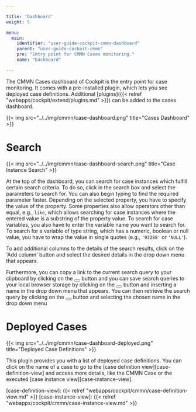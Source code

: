 ```yaml
---

title: 'Dashboard'
weight: 5

menu:
  main:
    identifier: "user-guide-cockpit-cmmn-dashboard"
    parent: "user-guide-cockpit-cmmn"
    pre: "Entry point for CMMN Cases monitoring."
    name: "Dashboard"

---
```


The CMMN Cases dashboard of Cockpit is the entry point for case monitoring. It comes with a pre-installed plugin, which lets you see deployed case definitions. Additional [plugins]({{< relref "webapps/cockpit/extend/plugins.md" >}}) can be added to the cases dashboard.

{{< img src="../../img/cmmn/case-dashboard.png" title="Cases Dashboard" >}}

# Search

{{< img src="../../img/cmmn/case-dashboard-search.png" title="Case Instance Search" >}}

At the top of the dashboard, you can search for case instances which fulfill certain search criteria. To do so, click in the search box and select the parameters to search for. You can also begin typing to find the required parameter faster. Depending on the selected property, you have to specify the value of the property. Some properties also allow operators other than equal, e.g., `like`, which allows searching for case instances where the entered value is a substring of the property value. To search for case variables, you also have to enter the variable name you want to search for. 
To search for a variable of type string, which has a numeric, boolean or null value, you have to wrap the value in single quotes (e.g., `'93288'` or `'NULL'`).

To add additional columns to the details of the search results, click on the 'Add column' button and select the desired details in the drop down menu that appears.

Furthermore, you can copy a link to the current search query to your clipboard by clicking on the <button class="btn btn-xs"><i class="glyphicon glyphicon-link"></i></button> button and you can save search queries to your local browser storage by clicking on the <button class="btn btn-xs"><i class="glyphicon glyphicon-floppy-disk"></i></button> button and inserting a name in the drop down menu that appears. You can then retrieve the search query by clicking on the <button class="btn btn-xs"><i class="glyphicon glyphicon-floppy-disk"></i></button> button and selecting the chosen name in the drop down menu

# Deployed Cases

{{< img src="../../img/cmmn/case-dashboard-deployed.png" title="Deployed Case Definitions" >}}

This plugin provides you with a list of deployed case definitions. You can click on the name of a case to go to the [case definition view][case-definition-view] and access more details, like the CMMN Case or the executed [case instance view][case-instance-view].

[case-definition-view]: {{< relref "webapps/cockpit/cmmn/case-definition-view.md" >}}
[case-instance-view]: {{< relref "webapps/cockpit/cmmn/case-instance-view.md" >}}
